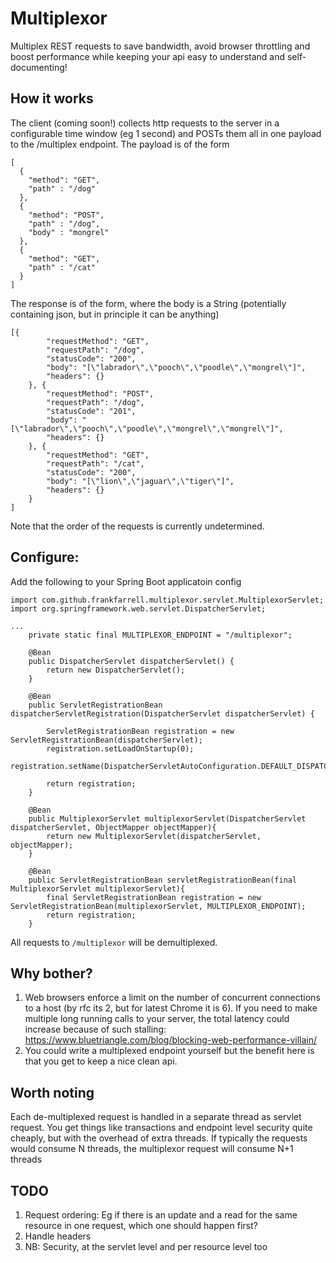 # Multiplexor
Multiplex REST requests to save bandwidth, avoid browser throttling and boost performance while keeping your api easy 
to understand and self-documenting! 

## How it works
The client (coming soon!) collects http requests to the server in a configurable time window (eg 1 second) 
and POSTs them all in one payload to the /multiplex endpoint. The payload is of the form
```
[
  {
  	"method": "GET", 
  	"path" : "/dog"
  }, 
  {
  	"method": "POST", 
  	"path" : "/dog", 
    "body" : "mongrel"
  }, 
  {
  	"method": "GET", 
    "path" : "/cat"
  }
]
```

The response is of the form, where the body is a String (potentially containing json, but in principle it can be anything)
```
[{
		"requestMethod": "GET",
		"requestPath": "/dog",
		"statusCode": "200",
		"body": "[\"labrador\",\"pooch\",\"poodle\",\"mongrel\"]",
		"headers": {}
	}, {
		"requestMethod": "POST",
		"requestPath": "/dog",
		"statusCode": "201",
		"body": "[\"labrador\",\"pooch\",\"poodle\",\"mongrel\",\"mongrel\"]",
		"headers": {}
	}, {
		"requestMethod": "GET",
		"requestPath": "/cat",
		"statusCode": "200",
		"body": "[\"lion\",\"jaguar\",\"tiger\"]",
		"headers": {}
	}
]
```

Note that the order of the requests is currently undetermined. 

## Configure: 

Add the following to your Spring Boot applicatoin config 

```
import com.github.frankfarrell.multiplexor.servlet.MultiplexorServlet;
import org.springframework.web.servlet.DispatcherServlet;

...
    private static final MULTIPLEXOR_ENDPOINT = "/multiplexor";
        
    @Bean
    public DispatcherServlet dispatcherServlet() {
        return new DispatcherServlet();
    }

    @Bean
    public ServletRegistrationBean dispatcherServletRegistration(DispatcherServlet dispatcherServlet) {

        ServletRegistrationBean registration = new ServletRegistrationBean(dispatcherServlet);
        registration.setLoadOnStartup(0);
        registration.setName(DispatcherServletAutoConfiguration.DEFAULT_DISPATCHER_SERVLET_REGISTRATION_BEAN_NAME);

        return registration;
    } 
    
    @Bean
    public MultiplexorServlet multiplexorServlet(DispatcherServlet dispatcherServlet, ObjectMapper objectMapper){
        return new MultiplexorServlet(dispatcherServlet, objectMapper);
    }

    @Bean
    public ServletRegistrationBean servletRegistrationBean(final MultiplexorServlet multiplexorServlet){
        final ServletRegistrationBean registration = new ServletRegistrationBean(multiplexorServlet, MULTIPLEXOR_ENDPOINT);
        return registration;
    }
```

All requests to `/multiplexor` will be demultiplexed. 

## Why bother?

1. Web browsers enforce a limit on the number of concurrent connections to a host (by rfc its 2, but for latest Chrome it is 6). If you need to make multiple long running calls to 
your server, the total latency could increase because of such stalling: https://www.bluetriangle.com/blog/blocking-web-performance-villain/
2. You could write a multiplexed endpoint yourself but the benefit here is that you get to keep a nice clean api.

## Worth noting 
Each de-multiplexed request is handled in a separate thread as servlet request. You get things like transactions and endpoint level security quite cheaply, but with the overhead of extra threads. 
If typically the requests would consume N threads, the multiplexor request will consume N+1 threads

## TODO 
1. Request ordering: Eg if there is an update and a read for the same resource in one request, which one should happen first?
2. Handle headers
3. NB: Security, at the servlet level and per resource level too
